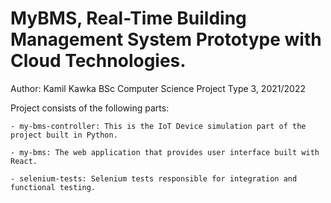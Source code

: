 # MyBMS, Real-Time Building Management System Prototype with Cloud Technologies.
Author: Kamil Kawka
BSc Computer Science Project Type 3, 2021/2022

Project consists of the following parts:

    - my-bms-controller: This is the IoT Device simulation part of the project built in Python.

    - my-bms: The web application that provides user interface built with React.

    - selenium-tests: Selenium tests responsible for integration and functional testing.